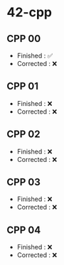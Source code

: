 # 42-cpp

## CPP 00
 - Finished : ✅
 - Corrected : ❌

## CPP 01
 - Finished : ❌
 - Corrected : ❌

## CPP 02
 - Finished : ❌
 - Corrected : ❌

## CPP 03
 - Finished : ❌
 - Corrected : ❌

## CPP 04
 - Finished : ❌
 - Corrected : ❌
